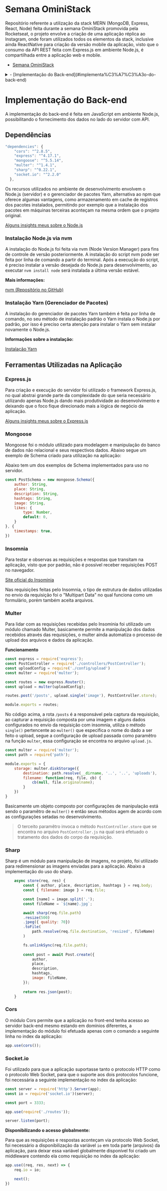 # Semana OminiStack

Repositório referente a utilização da stack MERN (MongoDB, Express, React, Node) feita durante a semana OminiStack promovida pela Rocketseat, o projeto envolve a criação de uma aplicação réplica ao Instagram, onde foram utilizados todos os elementos da stack, inclusive ainda ReactNative para criação da versão mobile da aplicação, visto que o consumo da API REST feita com Express.js em ambiente Node.js, é compartilhada entre a aplicação web e mobile.

- [Semana OminiStack](#semana-oministack)
<details>
- [Semana OminiStack](#semana-oministack)
<summary>- [Implementação do Back-end](#implementa%C3%A7%C3%A3o-do-back-end)</summary>
  - [Dependências](#depend%C3%AAncias)
    - [Instalação Node.js via nvm](#instala%C3%A7%C3%A3o-nodejs-via-nvm)
    - [Instalação Yarn (Gerenciador de Pacotes)](#instala%C3%A7%C3%A3o-yarn-gerenciador-de-pacotes)
  - [Ferramentas Utilizadas na Aplicação](#ferramentas-utilizadas-na-aplica%C3%A7%C3%A3o)
    - [Express.js](#expressjs)
    - [Mongoose](#mongoose)
    - [Insomnia](#insomnia)
    - [Multer](#multer)
    - [Sharp](#sharp)
    - [Cors](#cors)
    - [Socket.io](#socketio)
</details>

# Implementação do Back-end

A implementação do back-end é feita em JavaScript em ambiente Node.js, possibilitando o fornecimento dos dados no lado do servidor com API.

## Dependências

```javascript
"dependencies": {
    "cors": "^2.8.5",
    "express": "^4.17.1",
    "mongoose": "^5.5.14",
    "multer": "^1.4.1",
    "sharp": "^0.22.1",
    "socket.io": "^2.2.0"
  },
```

Os recursos utilizados no ambiente de desenvolvimento envolvem o Node.js (servidor) e o gerenciador de pacotes Yarn, alternativa ao npm que oferece algumas vantagens, como armazenamento em cache de registros dos pacotes instalados, permitindo por exemplo que a instalação dos pacotes em máquinas terceiras aconteçam na mesma ordem que o projeto original.

[Alguns insights meus sobre o Node.js](https://jsdaniell.gitbook.io/source-code/nodejs)

### Instalação Node.js via nvm

A instalação do Node.js foi feita via nvm (Node Version Manager) para fins de controle de versão posteriormente. A instalação do script nvm pode ser feita por linha de comando a partir do terminal. Após a execução do script, é preciso instalar a versão desejada do Node.js para desenvolvimento, ao executar `nvm install node` será instalada a última versão estável.

**Mais informações:**

[nvm (Repositório no GitHub)](https://github.com/nvm-sh/nvm)

### Instalação Yarn (Gerenciador de Pacotes)

A instalação do gerenciador de pacotes Yarn também é feita por linha de comando, no seu método de instalação padrão o Yarn instala o Node.js por padrão, por isso é preciso certa atenção para instalar o Yarn sem instalar novamente o Node.js.

**Informações sobre a instalação:**

[Instalação Yarn](https://yarnpkg.com/en/docs/install)

## Ferramentas Utilizadas na Aplicação

### Express.js

Para criação e execução do servidor foi utilizado o framework Express.js, no qual abstrai grande parte da complexidade do que seria necessário utilizando apenas Node.js dando mais produtividade ao desenvolvimento e deixando que o foco fique direcionado mais a lógica de negócio da aplicação.

[Alguns insights meus sobre o Express.js](https://jsdaniell.gitbook.io/source-code/nodejs/expressjs)

### Mongoose

Mongoose foi o módulo utilizado para modelagem e manipulação do banco de dados não relacional e seus respectivos dados. Abaixo segue um exemplo de Schema criado para utilização na aplicação:

 Abaixo tem um dos exemplos de Schema implementados para uso no servidor.

```javascript
const PostSchema = new mongoose.Schema({
    author: String,
    place: String,
    description: String,
    hashtags: String,
    image: String,
    likes: {
        type: Number,
        default: 0,
    }
}, {
    timestamps: true,
})
```

### Insomnia

Para testar e observas as requisições e respostas que transitam na aplicação, visto que por padrão, não é possível receber requisições POST no navegador.

[Site oficial do Insominia](https://insomnia.rest)

Nas requisições feitas pelo Insomnia, o tipo de estrutura de dados utilizadas no envio da requisição foi o "Multipart Data" no qual funciona como um formulário, porém também aceita arquivos.

### Multer

Para lidar com as requisições recebidas pelo Insominia foi utilizado um módulo chamado Multer, basicamente permite a manipulação dos dados recebidos através das requisições, o multer ainda automatiza o processo de upload dos arquivos e dados da aplicação.

**Funcionamento**

```javascript
const express = require('express');
const PostController = require('./controllers/PostController');
const uploadConfig = require('./config/upload')
const multer = require('multer');

const routes = new express.Router();
const upload = multer(uploadConfig);

routes.post('/posts', upload.single('image'), PostController.store);

module.exports = routes;
```

No código acima, a rota `/posts` é a responsável pela captura da requisição, ao capturar a requisição composta por uma imagem e alguns dados configurados no envio da requisição com insomnia, utiliza o método `single()` pertencente ao `multer()` que especifica o nome do dado a ser feito o upload, segue a configuração de upload passada como paramêtro na função `multer`, essa configuração se encontra no arquivo `upload.js`.

```javascript
const multer = require('multer');
const path = require('path');

module.exports = {
    storage: multer.diskStorage({
        destination: path.resolve(__dirname, '..', '..', 'uploads'),
        filename: function(req, file, cb) {
            cb(null, file.originalname);
        }
    })
}
```

Basicamente um objeto composto por configurações de manipulação está sendo o paramêtro de `multer()` e então seus métodos agem de acordo com as configurações setadas no desenvolvimento.

> O terceito paramêtro invoca o método `PostController.store` que se encontra no arquivo `PostController.js` na qual será efetuado o tratamento dos dados do corpo da requisição.

### Sharp

Sharp é um módulo para manipulação de imagens, no projeto, foi utilizado para redimensionar as imagens enviadas para a aplicação. Abaixo a implementação do uso do sharp.

```javascript
    async store(req, res) {
        const { author, place, description, hashtags } = req.body;
        const { filename: image } = req.file;

        const [name] = image.split('.');
        const fileName = `${name}.jpg`;

        await sharp(req.file.path)
        .resize(500)
        .jpeg({ quality: 70})
        .toFile(
            path.resolve(req.file.destination, 'resized', fileName)
        )

        fs.unlinkSync(req.file.path);
        
        const post = await Post.create({
            author,
            place,
            description,
            hashtags,
            image: fileName,
        });
        
        return res.json(post);
    }
```

### Cors

O módulo Cors permite que a aplicação no front-end tenha acesso ao servidor back-end mesmo estando em domínios diferentes, a implementação do módulo foi efetuada apenas com o comando a seguinte linha no index da aplicação:

```javascript
app.use(cors());
```

### Socket.io

Foi utilizado para que a aplicação suportasse tanto o protocolo HTTP como o protocolo Web Socket, para que o suporte aos dois protocolos funcione, foi necessária a seguinte implementação no index da aplicação:

```javascript
const server = require('http').Server(app);
const io = require('socket.io')(server);

const port = 3333;

app.use(require('./routes'));

server.listen(port);
```

**Disponibilizando o acesso globalmente:**

Para que as requisições e respostas aconteçam via protocolo Web Socket, foi necessário a disponibilização da variável `io` em toda parte (arquivos) da aplicação, para deixar essa variável globalmente disponível foi criado um middleware contendo ela como requisição no index da aplicação:

```javascript
app.use((req, res, next) => {
    req.io = io;

    next();
})
```



